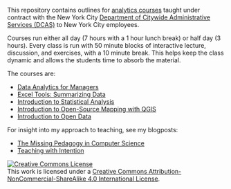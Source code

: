 This repository contains outlines for [analytics courses](http://www.nyc.gov/html/dcas/html/employees/learning_ctc_home.shtml) taught under contract with the New York City [Department of Citywide Administrative Services (DCAS)](http://www.nyc.gov/html/dcas/html/home/home.shtml) to New York City employees.

Courses run either all day (7 hours with a 1 hour lunch break) or half day (3 hours). Every class is run with 50 minute blocks of interactive lecture, discussion, and exercises, with a 10 minute break. This helps keep the class dynamic and allows the students time to absorb the material. 

The courses are:
+ [Data Analytics for Managers](Data_Analytics_for_Managers.md)
+ [Excel Tools: Summarizing Data](Excel_Tools_Summarizing_Data.md)
+ [Introduction to Statistical Analysis](Introduction_Statistical_Analysis.md)
+ [Introduction to Open-Source Mapping with QGIS](Introduction_Open_Source_Mapping_with_QGIS.md)
+ [Introduction to Open Data]()

For insight into my approach to teaching, see my blogposts:

+ [The Missing Pedagogy in Computer Science](http://wp.me/p2PLpM-1Jr)
+ [Teaching with Intention](http://wp.me/p2PLpM-1Or)

<a rel="license" href="http://creativecommons.org/licenses/by-nc-sa/4.0/"><img alt="Creative Commons License" style="border-width:0" src="https://i.creativecommons.org/l/by-nc-sa/4.0/88x31.png" /></a><br />This work is licensed under a <a rel="license" href="http://creativecommons.org/licenses/by-nc-sa/4.0/">Creative Commons Attribution-NonCommercial-ShareAlike 4.0 International License</a>.